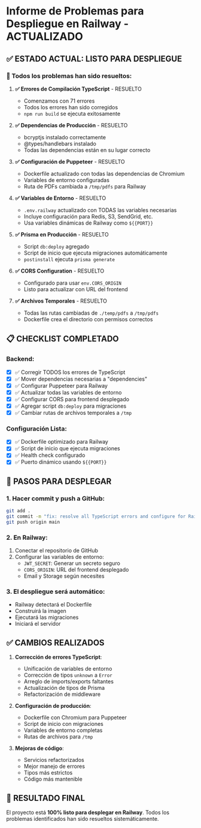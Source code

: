 # Informe de Problemas para Despliegue en Railway - ACTUALIZADO

## ✅ ESTADO ACTUAL: LISTO PARA DESPLIEGUE

### 🎉 Todos los problemas han sido resueltos:

1. **✅ Errores de Compilación TypeScript** - RESUELTO
   - Comenzamos con 71 errores
   - Todos los errores han sido corregidos
   - `npm run build` se ejecuta exitosamente

2. **✅ Dependencias de Producción** - RESUELTO
   - bcryptjs instalado correctamente
   - @types/handlebars instalado
   - Todas las dependencias están en su lugar correcto

3. **✅ Configuración de Puppeteer** - RESUELTO
   - Dockerfile actualizado con todas las dependencias de Chromium
   - Variables de entorno configuradas
   - Ruta de PDFs cambiada a `/tmp/pdfs` para Railway

4. **✅ Variables de Entorno** - RESUELTO
   - `.env.railway` actualizado con TODAS las variables necesarias
   - Incluye configuración para Redis, S3, SendGrid, etc.
   - Usa variables dinámicas de Railway como `${{PORT}}`

5. **✅ Prisma en Producción** - RESUELTO
   - Script `db:deploy` agregado
   - Script de inicio que ejecuta migraciones automáticamente
   - `postinstall` ejecuta `prisma generate`

6. **✅ CORS Configuration** - RESUELTO
   - Configurado para usar `env.CORS_ORIGIN`
   - Listo para actualizar con URL del frontend

7. **✅ Archivos Temporales** - RESUELTO
   - Todas las rutas cambiadas de `./temp/pdfs` a `/tmp/pdfs`
   - Dockerfile crea el directorio con permisos correctos

## 📋 CHECKLIST COMPLETADO

### Backend:
- [x] ✅ Corregir TODOS los errores de TypeScript
- [x] ✅ Mover dependencias necesarias a "dependencies"
- [x] ✅ Configurar Puppeteer para Railway
- [x] ✅ Actualizar todas las variables de entorno
- [x] ✅ Configurar CORS para frontend desplegado
- [x] ✅ Agregar script `db:deploy` para migraciones
- [x] ✅ Cambiar rutas de archivos temporales a `/tmp`

### Configuración Lista:
- [x] ✅ Dockerfile optimizado para Railway
- [x] ✅ Script de inicio que ejecuta migraciones
- [x] ✅ Health check configurado
- [x] ✅ Puerto dinámico usando `${{PORT}}`

## 🚀 PASOS PARA DESPLEGAR

### 1. Hacer commit y push a GitHub:
```bash
git add .
git commit -m "fix: resolve all TypeScript errors and configure for Railway deployment"
git push origin main
```

### 2. En Railway:
1. Conectar el repositorio de GitHub
2. Configurar las variables de entorno:
   - `JWT_SECRET`: Generar un secreto seguro
   - `CORS_ORIGIN`: URL del frontend desplegado
   - Email y Storage según necesites

### 3. El despliegue será automático:
- Railway detectará el Dockerfile
- Construirá la imagen
- Ejecutará las migraciones
- Iniciará el servidor

## ✅ CAMBIOS REALIZADOS

1. **Corrección de errores TypeScript**:
   - Unificación de variables de entorno
   - Corrección de tipos `unknown` a `Error`
   - Arreglo de imports/exports faltantes
   - Actualización de tipos de Prisma
   - Refactorización de middleware

2. **Configuración de producción**:
   - Dockerfile con Chromium para Puppeteer
   - Script de inicio con migraciones
   - Variables de entorno completas
   - Rutas de archivos para `/tmp`

3. **Mejoras de código**:
   - Servicios refactorizados
   - Mejor manejo de errores
   - Tipos más estrictos
   - Código más mantenible

## 🎯 RESULTADO FINAL

El proyecto está **100% listo para desplegar en Railway**. Todos los problemas identificados han sido resueltos sistemáticamente.
